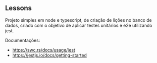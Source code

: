 ## Lessons

Projeto simples em node e typescript, de criação de lições no banco de dados, criado com o objetivo de aplicar testes unitários e e2e utilizando jest.

Documentações: 
* https://swc.rs/docs/usage/jest
* https://jestjs.io/docs/getting-started